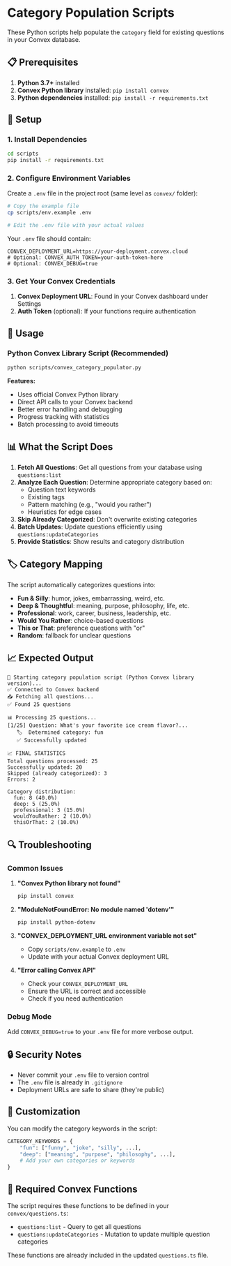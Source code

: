 # Category Population Scripts

These Python scripts help populate the `category` field for existing questions in your Convex database.

## 📋 Prerequisites

1. **Python 3.7+** installed
2. **Convex Python library** installed: `pip install convex`
3. **Python dependencies** installed: `pip install -r requirements.txt`

## 🔧 Setup

### 1. Install Dependencies
```bash
cd scripts
pip install -r requirements.txt
```

### 2. Configure Environment Variables

Create a `.env` file in the project root (same level as `convex/` folder):

```bash
# Copy the example file
cp scripts/env.example .env

# Edit the .env file with your actual values
```

Your `.env` file should contain:
```env
CONVEX_DEPLOYMENT_URL=https://your-deployment.convex.cloud
# Optional: CONVEX_AUTH_TOKEN=your-auth-token-here
# Optional: CONVEX_DEBUG=true
```

### 3. Get Your Convex Credentials

1. **Convex Deployment URL**: Found in your Convex dashboard under Settings
2. **Auth Token** (optional): If your functions require authentication

## 🚀 Usage

### Python Convex Library Script (Recommended)

```bash
python scripts/convex_category_populator.py
```

**Features:**
- Uses official Convex Python library
- Direct API calls to your Convex backend
- Better error handling and debugging
- Progress tracking with statistics
- Batch processing to avoid timeouts

## 📊 What the Script Does

1. **Fetch All Questions**: Get all questions from your database using `questions:list`
2. **Analyze Each Question**: Determine appropriate category based on:
   - Question text keywords
   - Existing tags
   - Pattern matching (e.g., "would you rather")
   - Heuristics for edge cases
3. **Skip Already Categorized**: Don't overwrite existing categories
4. **Batch Updates**: Update questions efficiently using `questions:updateCategories`
5. **Provide Statistics**: Show results and category distribution

## 🏷️ Category Mapping

The script automatically categorizes questions into:

- **Fun & Silly**: humor, jokes, embarrassing, weird, etc.
- **Deep & Thoughtful**: meaning, purpose, philosophy, life, etc.
- **Professional**: work, career, business, leadership, etc.
- **Would You Rather**: choice-based questions
- **This or That**: preference questions with "or"
- **Random**: fallback for unclear questions

## 📈 Expected Output

```
🚀 Starting category population script (Python Convex library version)...
✅ Connected to Convex backend
📥 Fetching all questions...
✅ Found 25 questions

📊 Processing 25 questions...
[1/25] Question: What's your favorite ice cream flavor?...
   🏷️  Determined category: fun
   ✅ Successfully updated

📈 FINAL STATISTICS
Total questions processed: 25
Successfully updated: 20
Skipped (already categorized): 3
Errors: 2

Category distribution:
  fun: 8 (40.0%)
  deep: 5 (25.0%)
  professional: 3 (15.0%)
  wouldYouRather: 2 (10.0%)
  thisOrThat: 2 (10.0%)
```

## 🔍 Troubleshooting

### Common Issues

1. **"Convex Python library not found"**
   ```bash
   pip install convex
   ```

2. **"ModuleNotFoundError: No module named 'dotenv'"**
   ```bash
   pip install python-dotenv
   ```

3. **"CONVEX_DEPLOYMENT_URL environment variable not set"**
   - Copy `scripts/env.example` to `.env`
   - Update with your actual Convex deployment URL

4. **"Error calling Convex API"**
   - Check your `CONVEX_DEPLOYMENT_URL`
   - Ensure the URL is correct and accessible
   - Check if you need authentication

### Debug Mode

Add `CONVEX_DEBUG=true` to your `.env` file for more verbose output.

## 🔒 Security Notes

- Never commit your `.env` file to version control
- The `.env` file is already in `.gitignore`
- Deployment URLs are safe to share (they're public)

## 📝 Customization

You can modify the category keywords in the script:

```python
CATEGORY_KEYWORDS = {
    "fun": ["funny", "joke", "silly", ...],
    "deep": ["meaning", "purpose", "philosophy", ...],
    # Add your own categories or keywords
}
```

## 🔧 Required Convex Functions

The script requires these functions to be defined in your `convex/questions.ts`:

- `questions:list` - Query to get all questions
- `questions:updateCategories` - Mutation to update multiple question categories

These functions are already included in the updated `questions.ts` file.
